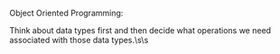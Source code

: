 Object Oriented Programming:

Think about data types first and then decide what operations we need associated with those data types.\s\s




